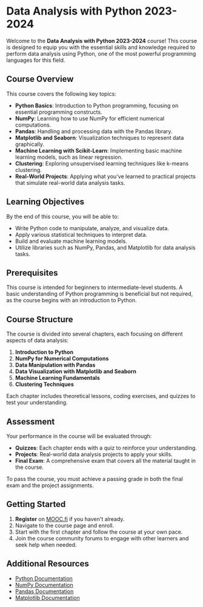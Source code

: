 # Data Analysis with Python 2023-2024

Welcome to the **Data Analysis with Python 2023-2024** course! This course is designed to equip you with the essential skills and knowledge required to perform data analysis using Python, one of the most powerful programming languages for this field. 

## Course Overview

This course covers the following key topics:

- **Python Basics**: Introduction to Python programming, focusing on essential programming constructs.
- **NumPy**: Learning how to use NumPy for efficient numerical computations.
- **Pandas**: Handling and processing data with the Pandas library.
- **Matplotlib and Seaborn**: Visualization techniques to represent data graphically.
- **Machine Learning with Scikit-Learn**: Implementing basic machine learning models, such as linear regression.
- **Clustering**: Exploring unsupervised learning techniques like k-means clustering.
- **Real-World Projects**: Applying what you've learned to practical projects that simulate real-world data analysis tasks.

## Learning Objectives

By the end of this course, you will be able to:

- Write Python code to manipulate, analyze, and visualize data.
- Apply various statistical techniques to interpret data.
- Build and evaluate machine learning models.
- Utilize libraries such as NumPy, Pandas, and Matplotlib for data analysis tasks.

## Prerequisites

This course is intended for beginners to intermediate-level students. A basic understanding of Python programming is beneficial but not required, as the course begins with an introduction to Python.

## Course Structure

The course is divided into several chapters, each focusing on different aspects of data analysis:

1. **Introduction to Python**
2. **NumPy for Numerical Computations**
3. **Data Manipulation with Pandas**
4. **Data Visualization with Matplotlib and Seaborn**
5. **Machine Learning Fundamentals**
6. **Clustering Techniques**

Each chapter includes theoretical lessons, coding exercises, and quizzes to test your understanding.

## Assessment

Your performance in the course will be evaluated through:

- **Quizzes**: Each chapter ends with a quiz to reinforce your understanding.
- **Projects**: Real-world data analysis projects to apply your skills.
- **Final Exam**: A comprehensive exam that covers all the material taught in the course.

To pass the course, you must achieve a passing grade in both the final exam and the project assignments.

## Getting Started

1. **Register** on [MOOC.fi](https://courses.mooc.fi) if you haven't already.
2. Navigate to the course page and enroll.
3. Start with the first chapter and follow the course at your own pace.
4. Join the course community forums to engage with other learners and seek help when needed.

## Additional Resources

- [Python Documentation](https://docs.python.org/3/)
- [NumPy Documentation](https://numpy.org/doc/)
- [Pandas Documentation](https://pandas.pydata.org/pandas-docs/stable/)
- [Matplotlib Documentation](https://matplotlib.org/stable/contents.html)
